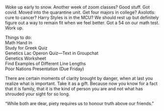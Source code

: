 Woke up early to snow. Another week of zoom classes? Good stuff. Got covid. Moved into the quarantine unit. Get four majors in college? Axolotls: cure to cancer? Harry Styles is in the MCU? We should rest up but definitely figure out a way to remain fit when we feel better. Got a 54 on our math test. Work up. 

Things to do:  
Math Hand In  
Study for Greek Quiz  
Genetics Lac Operon Quiz—Text in Groupchat  
Genetics Worksheet  
Find Examples of Different Line Lengths  
Poor Nations Presentation (Due Friday)

There are certain moments of clarity brought by danger, when at last you realize what is important. Take it as a gift. Because now you know for a fact that it is family, that it is the kind of person you are and not what has shrouded your sight for so long.

“While both are dear, piety requires us to honour truth above our friends.”

